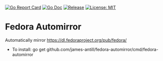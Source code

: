 [![Go Report Card](https://goreportcard.com/badge/github.com/james-antill/fedora-automirror?style=flat-square)](https://goreportcard.com/report/github.com/james-antill/fedora-automirror)
[![Go Doc](https://img.shields.io/badge/godoc-reference-blue.svg?style=flat-square)](http://godoc.org/github.com/james-antill/fedora-automirror)
[![Release](https://img.shields.io/github/release/james-antill/fedora-automirror.svg?style=flat-square)](https://github.com/james-antill/fedora-automirror/releases/latest)
[![License: MIT](https://img.shields.io/badge/License-MIT-yellow.svg)](https://opensource.org/licenses/MIT)

Fedora Automirror
=================

Automatically mirror https://dl.fedoraproject.org/pub/fedora/

  * To install: go get github.com/james-antill/fedora-automirror/cmd/fedora-automirror

